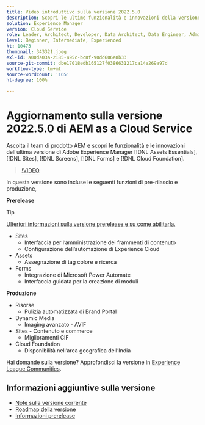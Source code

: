 ```yaml
---
title: Video introduttivo sulla versione 2022.5.0
description: Scopri le ultime funzionalità e innovazioni della versione 2022-5-0 di Adobe Experience Manager  [!DNL Assets Essentials], [!DNL Sites], [!DNL Screens], [!DNL Forms]  e  [!DNL Cloud Foundation].
solution: Experience Manager
version: Cloud Service
role: Leader, Architect, Developer, Data Architect, Data Engineer, Admin, User
level: Beginner, Intermediate, Experienced
kt: 10473
thumbnail: 343321.jpeg
exl-id: a00da03a-2185-495c-bc8f-90dd606e8b33
source-git-commit: dbe17018edb165127f0386631217ca14e269a97d
workflow-type: tm+mt
source-wordcount: '165'
ht-degree: 100%

---
```


# Aggiornamento sulla versione 2022.5.0 di AEM as a Cloud Service

Ascolta il team di prodotto AEM e scopri le funzionalità e le innovazioni dell’ultima versione di Adobe Experience Manager [!DNL Assets Essentials], [!DNL Sites], [!DNL Screens], [!DNL Forms] e [!DNL Cloud Foundation].

>[!VIDEO](https://video.tv.adobe.com/v/343321/?quality=12&learn=on)

In questa versione sono incluse le seguenti funzioni di pre-rilascio e produzione,

**Prerelease**

>[!TIP]
>
>[Ulteriori informazioni sulla versione prerelease e su come abilitarla.](https://experienceleague.adobe.com/docs/experience-manager-cloud-service/content/release-notes/prerelease.html?lang=it)

* Sites
   * Interfaccia per l’amministrazione dei frammenti di contenuto
   * Configurazione dell’automazione di Experience Cloud
* Assets
   * Assegnazione di tag colore e ricerca
* Forms
   * Integrazione di Microsoft Power Automate
   * Interfaccia guidata per la creazione di moduli

**Produzione**

* Risorse
   * Pulizia automatizzata di Brand Portal
* Dynamic Media
   * Imaging avanzato - AVIF
* Sites - Contenuto e commerce
   * Miglioramenti CIF
* Cloud Foundation
   * Disponibilità nell’area geografica dell’India

Hai domande sulla versione?  Approfondisci la versione in [Experience League Communities](https://adobe.ly/3NDPR8Y).

## Informazioni aggiuntive sulla versione

* [Note sulla versione corrente](https://experienceleague.adobe.com/docs/experience-manager-cloud-service/content/release-notes/home.html?lang=it)
* [Roadmap della versione](https://experienceleague.adobe.com/docs/experience-manager-release-information/aem-release-updates/update-releases-roadmap.html?lang=it)
* [Informazioni prerelease](https://experienceleague.adobe.com/docs/experience-manager-cloud-service/content/release-notes/prerelease.html)
